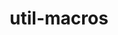 ---
title: "util-macros"
layout: cache
categories: [package, develop]
meta: {"compilers": ["none"], "num_specs": 167, "num_specs_by_stack": {"aws-pcluster-neoverse_v1": 17, "aws-pcluster-x86_64_v4": 3, "build_systems": 1, "data-vis-sdk": 16, "developer-tools-aarch64-linux-gnu": 15, "developer-tools-x86_64_v3-linux-gnu": 15, "e4s": 1, "e4s-neoverse-v2": 15, "e4s-oneapi": 21, "e4s-rocm-external": 15, "hep": 16, "ml-linux-aarch64-cpu": 16, "ml-linux-aarch64-cuda": 16, "ml-linux-x86_64-cpu": 16, "ml-linux-x86_64-cuda": 16, "ml-linux-x86_64-rocm": 1, "radiuss": 1, "radiuss-aws": 1, "radiuss-aws-aarch64": 1, "root": 167, "tools-sdk": 1, "tutorial": 30}, "oss": ["amzn2", "centos7", "rhel8", "ubuntu18.04", "ubuntu20.04", "ubuntu22.04", "ubuntu24.04"], "platforms": ["linux"], "stacks": ["aws-pcluster-neoverse_v1", "aws-pcluster-x86_64_v4", "build_systems", "data-vis-sdk", "developer-tools-aarch64-linux-gnu", "developer-tools-x86_64_v3-linux-gnu", "e4s", "e4s-neoverse-v2", "e4s-oneapi", "e4s-rocm-external", "hep", "ml-linux-aarch64-cpu", "ml-linux-aarch64-cuda", "ml-linux-x86_64-cpu", "ml-linux-x86_64-cuda", "ml-linux-x86_64-rocm", "radiuss", "radiuss-aws", "radiuss-aws-aarch64", "root", "tools-sdk", "tutorial"], "targets": ["aarch64", "neoverse_v1", "neoverse_v2", "x86_64_v3", "x86_64_v4"], "versions": ["1.20.1"]}
spec_details: [{"compiler": "none", "hash": "24sfnzy6ia5gx7ktvrrczor52eg2hcdn", "os": "centos7", "platform": "linux", "size": "-", "stacks": ["developer-tools-x86_64_v3-linux-gnu", "root"], "target": "x86_64_v3", "variants": ["build_system=autotools"], "versions": ["1.20.1"]}, {"compiler": "none", "hash": "24tuzvq6v6lg3vimz2jg6d5mptygxq7o", "os": "ubuntu24.04", "platform": "linux", "size": "-", "stacks": ["ml-linux-aarch64-cpu", "ml-linux-aarch64-cuda", "root"], "target": "aarch64", "variants": ["build_system=autotools"], "versions": ["1.20.1"]}, {"compiler": "none", "hash": "2fqrqgpffmnbj3nnhumqbqrcsqmuf5w4", "os": "ubuntu22.04", "platform": "linux", "size": "-", "stacks": ["e4s-oneapi", "root"], "target": "x86_64_v3", "variants": ["build_system=autotools"], "versions": ["1.20.1"]}, {"compiler": "none", "hash": "2guba3ewetl5262hxktvzrzmr3lsgp6e", "os": "amzn2", "platform": "linux", "size": "-", "stacks": ["aws-pcluster-neoverse_v1", "root"], "target": "neoverse_v1", "variants": ["build_system=autotools"], "versions": ["1.20.1"]}, {"compiler": "none", "hash": "2ioyumqwx6af4fvhgehsgi5vcxk3khwq", "os": "amzn2", "platform": "linux", "size": "-", "stacks": ["aws-pcluster-neoverse_v1", "root"], "target": "neoverse_v1", "variants": ["build_system=autotools"], "versions": ["1.20.1"]}, {"compiler": "none", "hash": "2lwmrfyb7a5k5z73namv4rgvpozzfpyp", "os": "ubuntu24.04", "platform": "linux", "size": "-", "stacks": ["ml-linux-x86_64-cpu", "ml-linux-x86_64-cuda", "root"], "target": "x86_64_v3", "variants": ["build_system=autotools"], "versions": ["1.20.1"]}, {"compiler": "none", "hash": "36d7t3ve4xzhcbpvfq7v3parm2u7nsmg", "os": "rhel8", "platform": "linux", "size": "-", "stacks": ["developer-tools-aarch64-linux-gnu", "root"], "target": "aarch64", "variants": ["build_system=autotools"], "versions": ["1.20.1"]}, {"compiler": "none", "hash": "3domgtql5bxc3dk3gpefrizgzlajtjbu", "os": "ubuntu24.04", "platform": "linux", "size": "-", "stacks": ["ml-linux-aarch64-cpu", "ml-linux-aarch64-cuda", "root"], "target": "aarch64", "variants": ["build_system=autotools"], "versions": ["1.20.1"]}, {"compiler": "none", "hash": "3gu2qem7hz4wfaex2rhguttbovpmawpm", "os": "ubuntu24.04", "platform": "linux", "size": "-", "stacks": ["ml-linux-x86_64-cpu", "ml-linux-x86_64-cuda", "root"], "target": "x86_64_v3", "variants": ["build_system=autotools"], "versions": ["1.20.1"]}, {"compiler": "none", "hash": "3pftyd3kbqbwukvfqozhz6kha566zq33", "os": "ubuntu22.04", "platform": "linux", "size": "-", "stacks": ["e4s-neoverse-v2", "root"], "target": "neoverse_v2", "variants": ["build_system=autotools"], "versions": ["1.20.1"]}, {"compiler": "none", "hash": "3wpn5c3vutwlayunzqtqvrohlimdp6wc", "os": "amzn2", "platform": "linux", "size": "-", "stacks": ["aws-pcluster-neoverse_v1", "root"], "target": "neoverse_v1", "variants": ["build_system=autotools"], "versions": ["1.20.1"]}, {"compiler": "none", "hash": "3xxgwd2dpza7vkh7cgnwa6uzmm6icrkb", "os": "rhel8", "platform": "linux", "size": "-", "stacks": ["developer-tools-aarch64-linux-gnu", "root"], "target": "aarch64", "variants": ["build_system=autotools"], "versions": ["1.20.1"]}, {"compiler": "none", "hash": "3yis5bquqcslrhsc4k5yhysnbck3vcry", "os": "centos7", "platform": "linux", "size": "-", "stacks": ["developer-tools-x86_64_v3-linux-gnu", "root"], "target": "x86_64_v3", "variants": ["build_system=autotools"], "versions": ["1.20.1"]}, {"compiler": "none", "hash": "45hghck24ibtngjk57nigirxphhobr3k", "os": "ubuntu24.04", "platform": "linux", "size": "-", "stacks": ["ml-linux-aarch64-cpu", "ml-linux-aarch64-cuda", "root"], "target": "aarch64", "variants": ["build_system=autotools"], "versions": ["1.20.1"]}, {"compiler": "none", "hash": "47teg7kzdcqr3x7u2wtf4lp427g3avkk", "os": "amzn2", "platform": "linux", "size": "-", "stacks": ["aws-pcluster-x86_64_v4", "root"], "target": "x86_64_v4", "variants": ["build_system=autotools"], "versions": ["1.20.1"]}, {"compiler": "none", "hash": "4hkk22gfexylb65oam4v5qv7s4cxbweo", "os": "ubuntu22.04", "platform": "linux", "size": "-", "stacks": ["e4s-neoverse-v2", "root"], "target": "neoverse_v2", "variants": ["build_system=autotools"], "versions": ["1.20.1"]}, {"compiler": "none", "hash": "4of2rir5bcobslsbtaaoyoxlq3rlfxnf", "os": "ubuntu24.04", "platform": "linux", "size": "-", "stacks": ["ml-linux-aarch64-cpu", "ml-linux-aarch64-cuda", "root"], "target": "aarch64", "variants": ["build_system=autotools"], "versions": ["1.20.1"]}, {"compiler": "none", "hash": "4slu6tianu2r43mwvjuud7x62jhlwe5j", "os": "amzn2", "platform": "linux", "size": "-", "stacks": ["aws-pcluster-neoverse_v1", "root"], "target": "neoverse_v1", "variants": ["build_system=autotools"], "versions": ["1.20.1"]}, {"compiler": "none", "hash": "4tf476jayauoahcr6gmbnrbncrp6xe3x", "os": "ubuntu22.04", "platform": "linux", "size": "-", "stacks": ["e4s-oneapi", "root"], "target": "x86_64_v3", "variants": ["build_system=autotools"], "versions": ["1.20.1"]}, {"compiler": "none", "hash": "5biwdbzzo4ts7qyyai3cq3xcpkbtf57p", "os": "ubuntu22.04", "platform": "linux", "size": "-", "stacks": ["root", "tutorial"], "target": "x86_64_v3", "variants": ["build_system=autotools"], "versions": ["1.20.1"]}, {"compiler": "none", "hash": "5cub7w7nzw7fjynbxjna2he6e4eacoms", "os": "ubuntu20.04", "platform": "linux", "size": "-", "stacks": ["data-vis-sdk", "root"], "target": "x86_64_v3", "variants": ["build_system=autotools"], "versions": ["1.20.1"]}, {"compiler": "none", "hash": "5gfbp6yab5ydgf64zdj4e4w47lh7kwy6", "os": "ubuntu22.04", "platform": "linux", "size": "-", "stacks": ["e4s-oneapi", "root"], "target": "x86_64_v3", "variants": ["build_system=autotools"], "versions": ["1.20.1"]}, {"compiler": "none", "hash": "5imregtihfgo6w4rpyxuxfdte72su65f", "os": "ubuntu20.04", "platform": "linux", "size": "-", "stacks": ["data-vis-sdk", "root"], "target": "x86_64_v3", "variants": ["build_system=autotools"], "versions": ["1.20.1"]}, {"compiler": "none", "hash": "5pp235brfl46hwhftq444b2vpavbslay", "os": "ubuntu24.04", "platform": "linux", "size": "-", "stacks": ["ml-linux-aarch64-cpu", "ml-linux-aarch64-cuda", "root"], "target": "aarch64", "variants": ["build_system=autotools"], "versions": ["1.20.1"]}, {"compiler": "none", "hash": "5vhlwag5osqtodovrqlwknrfth7u5xub", "os": "ubuntu22.04", "platform": "linux", "size": "-", "stacks": ["e4s-rocm-external", "hep", "root", "tutorial"], "target": "x86_64_v3", "variants": ["build_system=autotools"], "versions": ["1.20.1"]}, {"compiler": "none", "hash": "65bzsiak2pq63ijgcdpjwk373xz7eann", "os": "ubuntu20.04", "platform": "linux", "size": "-", "stacks": ["data-vis-sdk", "root"], "target": "x86_64_v3", "variants": ["build_system=autotools"], "versions": ["1.20.1"]}, {"compiler": "none", "hash": "66yteywpbggfwxitiaxnjmfistjsbkvw", "os": "ubuntu24.04", "platform": "linux", "size": "-", "stacks": ["ml-linux-x86_64-cpu", "ml-linux-x86_64-cuda", "root"], "target": "x86_64_v3", "variants": ["build_system=autotools"], "versions": ["1.20.1"]}, {"compiler": "none", "hash": "6cr7lwxvjizttzusspm6bcanzbx3zlef", "os": "ubuntu22.04", "platform": "linux", "size": "-", "stacks": ["e4s-neoverse-v2", "root"], "target": "neoverse_v2", "variants": ["build_system=autotools"], "versions": ["1.20.1"]}, {"compiler": "none", "hash": "6eglec3ayi726ndpfexpapn7iw3lddu6", "os": "rhel8", "platform": "linux", "size": "-", "stacks": ["developer-tools-aarch64-linux-gnu", "root"], "target": "aarch64", "variants": ["build_system=autotools"], "versions": ["1.20.1"]}, {"compiler": "none", "hash": "6fg4kqo4xoepg7fzvlitpma5pcxv2zqb", "os": "ubuntu22.04", "platform": "linux", "size": "-", "stacks": ["e4s-oneapi", "root"], "target": "x86_64_v3", "variants": ["build_system=autotools"], "versions": ["1.20.1"]}, {"compiler": "none", "hash": "6gklhtimba6dc6eygga7hnabmjijrgej", "os": "ubuntu22.04", "platform": "linux", "size": "-", "stacks": ["e4s-neoverse-v2", "root"], "target": "neoverse_v2", "variants": ["build_system=autotools"], "versions": ["1.20.1"]}, {"compiler": "none", "hash": "6xv2fkwpu5t3xkaeuqlreikbg6kjhqrm", "os": "ubuntu22.04", "platform": "linux", "size": "-", "stacks": ["root", "tutorial"], "target": "x86_64_v3", "variants": ["build_system=autotools"], "versions": ["1.20.1"]}, {"compiler": "none", "hash": "735gzjig6zw6dnsskfimlh5tqul2sept", "os": "amzn2", "platform": "linux", "size": "-", "stacks": ["aws-pcluster-neoverse_v1", "root"], "target": "neoverse_v1", "variants": ["build_system=autotools"], "versions": ["1.20.1"]}, {"compiler": "none", "hash": "765ofqfmhywadqbvcj54qmunceofxo53", "os": "ubuntu24.04", "platform": "linux", "size": "-", "stacks": ["ml-linux-aarch64-cpu", "ml-linux-aarch64-cuda", "root"], "target": "aarch64", "variants": ["build_system=autotools"], "versions": ["1.20.1"]}, {"compiler": "none", "hash": "7g3ujewh3cvtvn6lfc5v7fuhe2djtmg6", "os": "ubuntu22.04", "platform": "linux", "size": "-", "stacks": ["e4s-rocm-external", "hep", "root", "tutorial"], "target": "x86_64_v3", "variants": ["build_system=autotools"], "versions": ["1.20.1"]}, {"compiler": "none", "hash": "7hwpxv5iaxyxze2qy5d5zodulq6alcci", "os": "rhel8", "platform": "linux", "size": "-", "stacks": ["developer-tools-aarch64-linux-gnu", "root"], "target": "aarch64", "variants": ["build_system=autotools"], "versions": ["1.20.1"]}, {"compiler": "none", "hash": "7y7ggy6bue3x52jbbwdlw2kmlpjo2mb4", "os": "ubuntu24.04", "platform": "linux", "size": "-", "stacks": ["ml-linux-aarch64-cpu", "ml-linux-aarch64-cuda", "root"], "target": "aarch64", "variants": ["build_system=autotools"], "versions": ["1.20.1"]}, {"compiler": "none", "hash": "a5zpl5y22acl34cldgbvd7o7rwbirdi2", "os": "ubuntu22.04", "platform": "linux", "size": "-", "stacks": ["e4s-neoverse-v2", "root"], "target": "neoverse_v2", "variants": ["build_system=autotools"], "versions": ["1.20.1"]}, {"compiler": "none", "hash": "aawc4ljaflndradamzyqarjhhxuttwdt", "os": "amzn2", "platform": "linux", "size": "-", "stacks": ["aws-pcluster-neoverse_v1", "root"], "target": "neoverse_v1", "variants": ["build_system=autotools"], "versions": ["1.20.1"]}, {"compiler": "none", "hash": "adgwewqtoqmt64mblwnileg2yaguankd", "os": "ubuntu22.04", "platform": "linux", "size": "-", "stacks": ["root", "tutorial"], "target": "x86_64_v3", "variants": ["build_system=autotools"], "versions": ["1.20.1"]}, {"compiler": "none", "hash": "amxzoiocwvxkazovk3jdjnzcmak3gxev", "os": "ubuntu22.04", "platform": "linux", "size": "-", "stacks": ["e4s-rocm-external", "hep", "root", "tutorial"], "target": "x86_64_v3", "variants": ["build_system=autotools"], "versions": ["1.20.1"]}, {"compiler": "none", "hash": "axtwvxxobmn7vbykgttvydrz4odfsrfr", "os": "ubuntu24.04", "platform": "linux", "size": "-", "stacks": ["ml-linux-x86_64-cpu", "ml-linux-x86_64-cuda", "root"], "target": "x86_64_v3", "variants": ["build_system=autotools"], "versions": ["1.20.1"]}, {"compiler": "none", "hash": "bemz7yfkhhik4wzmibnzpadhpz44woj4", "os": "ubuntu22.04", "platform": "linux", "size": "-", "stacks": ["e4s-oneapi", "root"], "target": "x86_64_v3", "variants": ["build_system=autotools"], "versions": ["1.20.1"]}, {"compiler": "none", "hash": "bsxrws4j45nmrrp4woegcgq7v6h3hli4", "os": "ubuntu24.04", "platform": "linux", "size": "-", "stacks": ["ml-linux-x86_64-cpu", "ml-linux-x86_64-cuda", "root"], "target": "x86_64_v3", "variants": ["build_system=autotools"], "versions": ["1.20.1"]}, {"compiler": "none", "hash": "buyuo5am2uh6y2smu5wqtwlynwxkzbfy", "os": "ubuntu22.04", "platform": "linux", "size": "-", "stacks": ["e4s-rocm-external", "hep", "root", "tutorial"], "target": "x86_64_v3", "variants": ["build_system=autotools"], "versions": ["1.20.1"]}, {"compiler": "none", "hash": "chjfxul4qaljkh3ozia6ksadfvp4pbzk", "os": "ubuntu22.04", "platform": "linux", "size": "-", "stacks": ["e4s-oneapi", "root"], "target": "x86_64_v3", "variants": ["build_system=autotools"], "versions": ["1.20.1"]}, {"compiler": "none", "hash": "culy75mc4ewi6uouve36wz676topwuqn", "os": "ubuntu22.04", "platform": "linux", "size": "-", "stacks": ["root", "tutorial"], "target": "x86_64_v3", "variants": ["build_system=autotools"], "versions": ["1.20.1"]}, {"compiler": "none", "hash": "d2b35omw26hgton3nm3cfrnsaasmga2e", "os": "ubuntu24.04", "platform": "linux", "size": "-", "stacks": ["ml-linux-aarch64-cpu", "ml-linux-aarch64-cuda", "root"], "target": "aarch64", "variants": ["build_system=autotools"], "versions": ["1.20.1"]}, {"compiler": "none", "hash": "d4v6cd4hgnww2n6j7donlfyjbspsqw52", "os": "ubuntu24.04", "platform": "linux", "size": "-", "stacks": ["ml-linux-x86_64-cpu", "ml-linux-x86_64-cuda", "root"], "target": "x86_64_v3", "variants": ["build_system=autotools"], "versions": ["1.20.1"]}, {"compiler": "none", "hash": "dchgkmbo2bcrbz3e7qgptlsepoqvxmou", "os": "ubuntu22.04", "platform": "linux", "size": "-", "stacks": ["e4s-rocm-external", "hep", "root", "tutorial"], "target": "x86_64_v3", "variants": ["build_system=autotools"], "versions": ["1.20.1"]}, {"compiler": "none", "hash": "dq46jtqfowuwpltikv5uxgoqoryslefv", "os": "amzn2", "platform": "linux", "size": "-", "stacks": ["aws-pcluster-neoverse_v1", "root"], "target": "neoverse_v1", "variants": ["build_system=autotools"], "versions": ["1.20.1"]}, {"compiler": "none", "hash": "e3jhjwycdvwuwco2yf7gkdxvybpzevsi", "os": "ubuntu22.04", "platform": "linux", "size": "-", "stacks": ["root", "tutorial"], "target": "x86_64_v3", "variants": ["build_system=autotools"], "versions": ["1.20.1"]}, {"compiler": "none", "hash": "e4eg6d4rjnp25bluwcl4tkvpvile7ru6", "os": "ubuntu24.04", "platform": "linux", "size": "-", "stacks": ["ml-linux-x86_64-cpu", "ml-linux-x86_64-cuda", "root"], "target": "x86_64_v3", "variants": ["build_system=autotools"], "versions": ["1.20.1"]}, {"compiler": "none", "hash": "erbyppd623ngxzn2t53ewdf6apcrmcqx", "os": "ubuntu22.04", "platform": "linux", "size": "-", "stacks": ["e4s-oneapi", "root"], "target": "x86_64_v3", "variants": ["build_system=autotools"], "versions": ["1.20.1"]}, {"compiler": "none", "hash": "evmcif5bbcgfuw32a3ebfdrtsbcp2jmt", "os": "amzn2", "platform": "linux", "size": "-", "stacks": ["aws-pcluster-neoverse_v1", "root"], "target": "neoverse_v1", "variants": ["build_system=autotools"], "versions": ["1.20.1"]}, {"compiler": "none", "hash": "ezz6fy4rfm7i4qbe2z3phi327d5d55hx", "os": "rhel8", "platform": "linux", "size": "-", "stacks": ["developer-tools-aarch64-linux-gnu", "root"], "target": "aarch64", "variants": ["build_system=autotools"], "versions": ["1.20.1"]}, {"compiler": "none", "hash": "fgx4rjpw5ojafrek4na6nydxsjjvftkc", "os": "rhel8", "platform": "linux", "size": "-", "stacks": ["developer-tools-aarch64-linux-gnu", "root"], "target": "aarch64", "variants": ["build_system=autotools"], "versions": ["1.20.1"]}, {"compiler": "none", "hash": "fm2vngxpydijrvod5irpaewymp57o2uj", "os": "ubuntu22.04", "platform": "linux", "size": "-", "stacks": ["root", "tutorial"], "target": "x86_64_v3", "variants": ["build_system=autotools"], "versions": ["1.20.1"]}, {"compiler": "none", "hash": "g2wdbnbegk65zfwhqtp2ac7xhpjfn4nm", "os": "rhel8", "platform": "linux", "size": "-", "stacks": ["developer-tools-aarch64-linux-gnu", "root"], "target": "aarch64", "variants": ["build_system=autotools"], "versions": ["1.20.1"]}, {"compiler": "none", "hash": "giqqx5ewjf4wnn5h6x6iqelcifkxqlcv", "os": "ubuntu24.04", "platform": "linux", "size": "-", "stacks": ["ml-linux-aarch64-cpu", "ml-linux-aarch64-cuda", "root"], "target": "aarch64", "variants": ["build_system=autotools"], "versions": ["1.20.1"]}, {"compiler": "none", "hash": "gtzxpx3jjcbr5htt5ydmbvprvq6ki2x5", "os": "ubuntu22.04", "platform": "linux", "size": "-", "stacks": ["e4s-rocm-external", "hep", "root", "tutorial"], "target": "x86_64_v3", "variants": ["build_system=autotools"], "versions": ["1.20.1"]}, {"compiler": "none", "hash": "gzduj5nwuznoy7uz4zbw2pulayn2vjgr", "os": "amzn2", "platform": "linux", "size": "-", "stacks": ["aws-pcluster-neoverse_v1", "root"], "target": "neoverse_v1", "variants": ["build_system=autotools"], "versions": ["1.20.1"]}, {"compiler": "none", "hash": "h4ncnt5jidwuiqyzibx7xtrpbuan3lsu", "os": "ubuntu24.04", "platform": "linux", "size": "-", "stacks": ["ml-linux-x86_64-cpu", "ml-linux-x86_64-cuda", "root"], "target": "x86_64_v3", "variants": ["build_system=autotools"], "versions": ["1.20.1"]}, {"compiler": "none", "hash": "hajrbvcsffilqubtv23oiv5r4vjyws6y", "os": "ubuntu24.04", "platform": "linux", "size": "-", "stacks": ["ml-linux-x86_64-cpu", "ml-linux-x86_64-cuda", "root"], "target": "x86_64_v3", "variants": ["build_system=autotools"], "versions": ["1.20.1"]}, {"compiler": "none", "hash": "ht5xmysyzvfsgcjagzrqh4bmzkvv4f7i", "os": "amzn2", "platform": "linux", "size": "-", "stacks": ["aws-pcluster-neoverse_v1", "root"], "target": "neoverse_v1", "variants": ["build_system=autotools"], "versions": ["1.20.1"]}, {"compiler": "none", "hash": "hz6tbsblrqgmbhw54e7gbxfdvadi4pn4", "os": "centos7", "platform": "linux", "size": "-", "stacks": ["developer-tools-x86_64_v3-linux-gnu", "root"], "target": "x86_64_v3", "variants": ["build_system=autotools"], "versions": ["1.20.1"]}, {"compiler": "none", "hash": "i55ekggbyagh5ukmp2swjhfylfbsnciq", "os": "amzn2", "platform": "linux", "size": "-", "stacks": ["aws-pcluster-x86_64_v4", "root"], "target": "x86_64_v4", "variants": ["build_system=autotools"], "versions": ["1.20.1"]}, {"compiler": "none", "hash": "i7puctuuvq235a2shyq7yrl3ih52gl23", "os": "ubuntu20.04", "platform": "linux", "size": "-", "stacks": ["data-vis-sdk", "root"], "target": "x86_64_v3", "variants": ["build_system=autotools"], "versions": ["1.20.1"]}, {"compiler": "none", "hash": "ieoa3obudj7alcncve5gnfe2vnzbjiho", "os": "amzn2", "platform": "linux", "size": "-", "stacks": ["radiuss-aws-aarch64", "root"], "target": "aarch64", "variants": ["build_system=autotools"], "versions": ["1.20.1"]}, {"compiler": "none", "hash": "iqdaj3aac4liftxssn4ogktj3cdkodf2", "os": "ubuntu22.04", "platform": "linux", "size": "-", "stacks": ["e4s-rocm-external", "hep", "root", "tutorial"], "target": "x86_64_v3", "variants": ["build_system=autotools"], "versions": ["1.20.1"]}, {"compiler": "none", "hash": "itmqxdmqzxtr5h4ay5ptrfnrrcwd2xgt", "os": "ubuntu22.04", "platform": "linux", "size": "-", "stacks": ["e4s-rocm-external", "hep", "root", "tutorial"], "target": "x86_64_v3", "variants": ["build_system=autotools"], "versions": ["1.20.1"]}, {"compiler": "none", "hash": "iyh5ious5hogsowaaaenzeaipccxiktc", "os": "ubuntu22.04", "platform": "linux", "size": "-", "stacks": ["root", "tutorial"], "target": "x86_64_v3", "variants": ["build_system=autotools"], "versions": ["1.20.1"]}, {"compiler": "none", "hash": "j7ssgw4tmjjd2bi7rq3hmrfinhwlbkty", "os": "ubuntu24.04", "platform": "linux", "size": "-", "stacks": ["ml-linux-aarch64-cpu", "ml-linux-aarch64-cuda", "root"], "target": "aarch64", "variants": ["build_system=autotools"], "versions": ["1.20.1"]}, {"compiler": "none", "hash": "jdw5qgmuqizamfk3ml46rxokqlknh3dm", "os": "ubuntu22.04", "platform": "linux", "size": "-", "stacks": ["e4s-neoverse-v2", "root"], "target": "neoverse_v2", "variants": ["build_system=autotools"], "versions": ["1.20.1"]}, {"compiler": "none", "hash": "jkosotpgrtwep5tbsmlcuxnd2ygqwljm", "os": "ubuntu24.04", "platform": "linux", "size": "-", "stacks": ["e4s-oneapi", "root"], "target": "x86_64_v3", "variants": ["build_system=autotools"], "versions": ["1.20.1"]}, {"compiler": "none", "hash": "kc26wgcrojwlsqqoagkp72wqya6oke6h", "os": "ubuntu22.04", "platform": "linux", "size": "-", "stacks": ["e4s-neoverse-v2", "root"], "target": "neoverse_v2", "variants": ["build_system=autotools"], "versions": ["1.20.1"]}, {"compiler": "none", "hash": "kel6aryw4t5vvuio5gd34l3gejeeawbf", "os": "centos7", "platform": "linux", "size": "-", "stacks": ["developer-tools-x86_64_v3-linux-gnu", "root"], "target": "x86_64_v3", "variants": ["build_system=autotools"], "versions": ["1.20.1"]}, {"compiler": "none", "hash": "khy36zutoryycmlffhdbwv2lohaznleq", "os": "ubuntu24.04", "platform": "linux", "size": "-", "stacks": ["ml-linux-aarch64-cpu", "ml-linux-aarch64-cuda", "root"], "target": "aarch64", "variants": ["build_system=autotools"], "versions": ["1.20.1"]}, {"compiler": "none", "hash": "koye2ox5gzqi7s3izff5npki2twfhal4", "os": "centos7", "platform": "linux", "size": "-", "stacks": ["developer-tools-x86_64_v3-linux-gnu", "root"], "target": "x86_64_v3", "variants": ["build_system=autotools"], "versions": ["1.20.1"]}, {"compiler": "none", "hash": "kp5zqeewuckznuiuvs52uepybrgf4q5w", "os": "ubuntu20.04", "platform": "linux", "size": "-", "stacks": ["data-vis-sdk", "root"], "target": "x86_64_v3", "variants": ["build_system=autotools"], "versions": ["1.20.1"]}, {"compiler": "none", "hash": "kqwddwjb6nuqfb3hzo222uqxddznc36w", "os": "rhel8", "platform": "linux", "size": "-", "stacks": ["developer-tools-aarch64-linux-gnu", "root"], "target": "aarch64", "variants": ["build_system=autotools"], "versions": ["1.20.1"]}, {"compiler": "none", "hash": "kurnpqktomrsftfcwj47pdgaa4od2n4u", "os": "ubuntu22.04", "platform": "linux", "size": "-", "stacks": ["e4s-rocm-external", "hep", "root", "tutorial"], "target": "x86_64_v3", "variants": ["build_system=autotools"], "versions": ["1.20.1"]}, {"compiler": "none", "hash": "kwfywrfa4li7mhbkcx6vrkc4pybejekd", "os": "amzn2", "platform": "linux", "size": "-", "stacks": ["aws-pcluster-neoverse_v1", "root"], "target": "neoverse_v1", "variants": ["build_system=autotools"], "versions": ["1.20.1"]}, {"compiler": "none", "hash": "lhj673x2vshkluszl5ity2xwpacoa2c3", "os": "ubuntu24.04", "platform": "linux", "size": "-", "stacks": ["hep", "ml-linux-x86_64-cpu", "ml-linux-x86_64-cuda", "root"], "target": "x86_64_v3", "variants": ["build_system=autotools"], "versions": ["1.20.1"]}, {"compiler": "none", "hash": "lhlrw7gmntnr7md7cmki7bcepbf7deuh", "os": "ubuntu22.04", "platform": "linux", "size": "-", "stacks": ["e4s-oneapi", "root"], "target": "x86_64_v3", "variants": ["build_system=autotools"], "versions": ["1.20.1"]}, {"compiler": "none", "hash": "locydaug5tudaojvq2yhxxdkgio7oolf", "os": "ubuntu22.04", "platform": "linux", "size": "-", "stacks": ["e4s", "e4s-rocm-external", "root", "tutorial"], "target": "x86_64_v3", "variants": ["build_system=autotools"], "versions": ["1.20.1"]}, {"compiler": "none", "hash": "lugqyditjagpodwfpeyj2mnidy6kxcam", "os": "ubuntu22.04", "platform": "linux", "size": "-", "stacks": ["e4s-neoverse-v2", "root"], "target": "neoverse_v2", "variants": ["build_system=autotools"], "versions": ["1.20.1"]}, {"compiler": "none", "hash": "mc4oplgkbfk7mwpubgkes6cpcz6tdumt", "os": "ubuntu22.04", "platform": "linux", "size": "-", "stacks": ["e4s-oneapi", "root"], "target": "x86_64_v3", "variants": ["build_system=autotools"], "versions": ["1.20.1"]}, {"compiler": "none", "hash": "mclcyoeofl6oyzl42kstn74tr6qf7uqg", "os": "ubuntu22.04", "platform": "linux", "size": "-", "stacks": ["e4s-rocm-external", "hep", "root", "tutorial"], "target": "x86_64_v3", "variants": ["build_system=autotools"], "versions": ["1.20.1"]}, {"compiler": "none", "hash": "mcmwfkzg2uoubeg2qhkwipxoyylmqgr6", "os": "amzn2", "platform": "linux", "size": "-", "stacks": ["aws-pcluster-neoverse_v1", "root"], "target": "neoverse_v1", "variants": ["build_system=autotools"], "versions": ["1.20.1"]}, {"compiler": "none", "hash": "mewr76l5bujq6l2k5fgbtefm2gtcr6cp", "os": "ubuntu22.04", "platform": "linux", "size": "-", "stacks": ["e4s-oneapi", "root"], "target": "x86_64_v3", "variants": ["build_system=autotools"], "versions": ["1.20.1"]}, {"compiler": "none", "hash": "mhev7o55ilcn6pr5grx4hvmrswrgxutr", "os": "amzn2", "platform": "linux", "size": "-", "stacks": ["aws-pcluster-neoverse_v1", "root"], "target": "neoverse_v1", "variants": ["build_system=autotools"], "versions": ["1.20.1"]}, {"compiler": "none", "hash": "mkftvj56tiscdgvu2ktvjwklym4mdw6r", "os": "ubuntu24.04", "platform": "linux", "size": "-", "stacks": ["ml-linux-x86_64-cpu", "ml-linux-x86_64-cuda", "root"], "target": "x86_64_v3", "variants": ["build_system=autotools"], "versions": ["1.20.1"]}, {"compiler": "none", "hash": "mmt5ds6p5xtuydf4qnjavqkxxjqfpe55", "os": "amzn2", "platform": "linux", "size": "-", "stacks": ["aws-pcluster-x86_64_v4", "root"], "target": "x86_64_v4", "variants": ["build_system=autotools"], "versions": ["1.20.1"]}, {"compiler": "none", "hash": "mrr3kbqh7bof5e6sgswpi2m3ss2bqu7z", "os": "centos7", "platform": "linux", "size": "-", "stacks": ["developer-tools-x86_64_v3-linux-gnu", "root"], "target": "x86_64_v3", "variants": ["build_system=autotools"], "versions": ["1.20.1"]}, {"compiler": "none", "hash": "mx6srwpqmhg2tkhs5emvuv3jj2jsiou2", "os": "ubuntu24.04", "platform": "linux", "size": "-", "stacks": ["ml-linux-x86_64-cpu", "ml-linux-x86_64-cuda", "root"], "target": "x86_64_v3", "variants": ["build_system=autotools"], "versions": ["1.20.1"]}, {"compiler": "none", "hash": "mzrpais3wuitee3pbsl2toukfsg33xas", "os": "centos7", "platform": "linux", "size": "-", "stacks": ["developer-tools-x86_64_v3-linux-gnu", "root"], "target": "x86_64_v3", "variants": ["build_system=autotools"], "versions": ["1.20.1"]}, {"compiler": "none", "hash": "neq7px4g7hvhft34gopjyv2t53zff243", "os": "ubuntu24.04", "platform": "linux", "size": "-", "stacks": ["hep", "ml-linux-x86_64-cpu", "ml-linux-x86_64-cuda", "ml-linux-x86_64-rocm", "radiuss", "root"], "target": "x86_64_v3", "variants": ["build_system=autotools"], "versions": ["1.20.1"]}, {"compiler": "none", "hash": "ntglkrn3gqw3g5lwqvhsdsl63wsh7cqh", "os": "centos7", "platform": "linux", "size": "-", "stacks": ["developer-tools-x86_64_v3-linux-gnu", "root"], "target": "x86_64_v3", "variants": ["build_system=autotools"], "versions": ["1.20.1"]}, {"compiler": "none", "hash": "nu33uh7qxmdsfx57xlx4ysjhtffyafpq", "os": "ubuntu22.04", "platform": "linux", "size": "-", "stacks": ["e4s-oneapi", "root"], "target": "x86_64_v3", "variants": ["build_system=autotools"], "versions": ["1.20.1"]}, {"compiler": "none", "hash": "nx2gw3vnm5mlsolxskpuls533p2ba6js", "os": "centos7", "platform": "linux", "size": "-", "stacks": ["developer-tools-x86_64_v3-linux-gnu", "root"], "target": "x86_64_v3", "variants": ["build_system=autotools"], "versions": ["1.20.1"]}, {"compiler": "none", "hash": "nzj6tzhfocb676tsgdbb3fcoqb5mg6di", "os": "ubuntu22.04", "platform": "linux", "size": "-", "stacks": ["root", "tutorial"], "target": "x86_64_v3", "variants": ["build_system=autotools"], "versions": ["1.20.1"]}, {"compiler": "none", "hash": "o363n2r5mm5s22egmil7xxptkn7srbqd", "os": "ubuntu22.04", "platform": "linux", "size": "-", "stacks": ["e4s-neoverse-v2", "root"], "target": "neoverse_v2", "variants": ["build_system=autotools"], "versions": ["1.20.1"]}, {"compiler": "none", "hash": "ogmykitsmzvjnf2wc6ngjoa4rc5yf723", "os": "ubuntu22.04", "platform": "linux", "size": "-", "stacks": ["e4s-oneapi", "root"], "target": "x86_64_v3", "variants": ["build_system=autotools"], "versions": ["1.20.1"]}, {"compiler": "none", "hash": "ohbaeceetvn4ao42sewes3c6s62btl64", "os": "ubuntu24.04", "platform": "linux", "size": "-", "stacks": ["ml-linux-aarch64-cpu", "ml-linux-aarch64-cuda", "root"], "target": "aarch64", "variants": ["build_system=autotools"], "versions": ["1.20.1"]}, {"compiler": "none", "hash": "oipfjfay7wnirjar7ma2jcoyayp2bdkh", "os": "centos7", "platform": "linux", "size": "-", "stacks": ["developer-tools-x86_64_v3-linux-gnu", "root"], "target": "x86_64_v3", "variants": ["build_system=autotools"], "versions": ["1.20.1"]}, {"compiler": "none", "hash": "olob7kfyp2azum3bhcyqhgvpicn2oxgb", "os": "ubuntu22.04", "platform": "linux", "size": "-", "stacks": ["e4s-oneapi", "root"], "target": "x86_64_v3", "variants": ["build_system=autotools"], "versions": ["1.20.1"]}, {"compiler": "none", "hash": "ongq2fknsp4tibe3jufxwkvkedp7f6oj", "os": "ubuntu22.04", "platform": "linux", "size": "-", "stacks": ["e4s-oneapi", "root"], "target": "x86_64_v3", "variants": ["build_system=autotools"], "versions": ["1.20.1"]}, {"compiler": "none", "hash": "onualnip26cz6fo6rxqt5l2ilotatky2", "os": "ubuntu20.04", "platform": "linux", "size": "-", "stacks": ["data-vis-sdk", "root"], "target": "x86_64_v3", "variants": ["build_system=autotools"], "versions": ["1.20.1"]}, {"compiler": "none", "hash": "ow5zw7f4vtl4p4xhwdfzpi7tolbidnez", "os": "ubuntu20.04", "platform": "linux", "size": "-", "stacks": ["data-vis-sdk", "root"], "target": "x86_64_v3", "variants": ["build_system=autotools"], "versions": ["1.20.1"]}, {"compiler": "none", "hash": "ppokdjk7cbhfyj3hqfugumutbzjs3tgj", "os": "ubuntu24.04", "platform": "linux", "size": "-", "stacks": ["ml-linux-x86_64-cpu", "ml-linux-x86_64-cuda", "root"], "target": "x86_64_v3", "variants": ["build_system=autotools"], "versions": ["1.20.1"]}, {"compiler": "none", "hash": "pq3p4s5m5ncwauvujjg5sbkqozhxjig2", "os": "ubuntu20.04", "platform": "linux", "size": "-", "stacks": ["data-vis-sdk", "root"], "target": "x86_64_v3", "variants": ["build_system=autotools"], "versions": ["1.20.1"]}, {"compiler": "none", "hash": "qbvoz2gask25jxif2dxiu27jmnkw7cme", "os": "rhel8", "platform": "linux", "size": "-", "stacks": ["developer-tools-aarch64-linux-gnu", "root"], "target": "aarch64", "variants": ["build_system=autotools"], "versions": ["1.20.1"]}, {"compiler": "none", "hash": "qirzp6b2ks2ftnqtmt7cztg2k2dmb2zh", "os": "centos7", "platform": "linux", "size": "-", "stacks": ["developer-tools-x86_64_v3-linux-gnu", "root"], "target": "x86_64_v3", "variants": ["build_system=autotools"], "versions": ["1.20.1"]}, {"compiler": "none", "hash": "qtccu5eirgud4anjx42n65yr7kj5ciua", "os": "rhel8", "platform": "linux", "size": "-", "stacks": ["developer-tools-aarch64-linux-gnu", "root"], "target": "aarch64", "variants": ["build_system=autotools"], "versions": ["1.20.1"]}, {"compiler": "none", "hash": "qyrxxbiq6osdwhrxm4m2edwce7b2773r", "os": "ubuntu24.04", "platform": "linux", "size": "-", "stacks": ["ml-linux-x86_64-cpu", "ml-linux-x86_64-cuda", "root"], "target": "x86_64_v3", "variants": ["build_system=autotools"], "versions": ["1.20.1"]}, {"compiler": "none", "hash": "qz7zjdqwb3x7uj3ow7rdjoxmjm4uyobv", "os": "ubuntu22.04", "platform": "linux", "size": "-", "stacks": ["e4s-neoverse-v2", "root"], "target": "neoverse_v2", "variants": ["build_system=autotools"], "versions": ["1.20.1"]}, {"compiler": "none", "hash": "r7ksc6suninj5rd4uyenmnqs64cus4fg", "os": "ubuntu22.04", "platform": "linux", "size": "-", "stacks": ["e4s-oneapi", "root"], "target": "x86_64_v3", "variants": ["build_system=autotools"], "versions": ["1.20.1"]}, {"compiler": "none", "hash": "rnddh5o53vy4pb7wicqzaesmm736dzmg", "os": "ubuntu22.04", "platform": "linux", "size": "-", "stacks": ["root", "tutorial"], "target": "x86_64_v3", "variants": ["build_system=autotools"], "versions": ["1.20.1"]}, {"compiler": "none", "hash": "rqo5w4yh7cu7vbpmb734a52i5tpk7vom", "os": "ubuntu22.04", "platform": "linux", "size": "-", "stacks": ["root", "tutorial"], "target": "x86_64_v3", "variants": ["build_system=autotools"], "versions": ["1.20.1"]}, {"compiler": "none", "hash": "rwd56osclapwlujiu2zfm3uneyntbyxj", "os": "ubuntu20.04", "platform": "linux", "size": "-", "stacks": ["data-vis-sdk", "root"], "target": "x86_64_v3", "variants": ["build_system=autotools"], "versions": ["1.20.1"]}, {"compiler": "none", "hash": "sllees73u747ptuy4k3xykfrm2y4j2or", "os": "ubuntu24.04", "platform": "linux", "size": "-", "stacks": ["ml-linux-x86_64-cpu", "ml-linux-x86_64-cuda", "root"], "target": "x86_64_v3", "variants": ["build_system=autotools"], "versions": ["1.20.1"]}, {"compiler": "none", "hash": "suoztttbmvcg6vqri3xkdjmimc7ubxex", "os": "ubuntu24.04", "platform": "linux", "size": "-", "stacks": ["ml-linux-aarch64-cpu", "ml-linux-aarch64-cuda", "root"], "target": "aarch64", "variants": ["build_system=autotools"], "versions": ["1.20.1"]}, {"compiler": "none", "hash": "syo2kkv6ui4gvyh4fgydyimx7ot34xvu", "os": "ubuntu24.04", "platform": "linux", "size": "-", "stacks": ["ml-linux-aarch64-cpu", "ml-linux-aarch64-cuda", "root"], "target": "aarch64", "variants": ["build_system=autotools"], "versions": ["1.20.1"]}, {"compiler": "none", "hash": "t4a6ybwwx77i2cl4lho5hf7pr5zjbha5", "os": "ubuntu22.04", "platform": "linux", "size": "-", "stacks": ["root", "tutorial"], "target": "x86_64_v3", "variants": ["build_system=autotools"], "versions": ["1.20.1"]}, {"compiler": "none", "hash": "tc55ehskuaekfaqyf3f4aiq7fai6dkfm", "os": "ubuntu22.04", "platform": "linux", "size": "-", "stacks": ["e4s-oneapi", "root"], "target": "x86_64_v3", "variants": ["build_system=autotools"], "versions": ["1.20.1"]}, {"compiler": "none", "hash": "tp4os5q2sr4b6dxl6dp6cm7tthybu4ld", "os": "centos7", "platform": "linux", "size": "-", "stacks": ["developer-tools-x86_64_v3-linux-gnu", "root"], "target": "x86_64_v3", "variants": ["build_system=autotools"], "versions": ["1.20.1"]}, {"compiler": "none", "hash": "tuftuiyrmqz4nrsp45u5utx4oq6jvv7q", "os": "ubuntu22.04", "platform": "linux", "size": "-", "stacks": ["root", "tutorial"], "target": "x86_64_v3", "variants": ["build_system=autotools"], "versions": ["1.20.1"]}, {"compiler": "none", "hash": "u32uyzgdomseifbzpkojowyx3eyzrlft", "os": "rhel8", "platform": "linux", "size": "-", "stacks": ["developer-tools-aarch64-linux-gnu", "root"], "target": "aarch64", "variants": ["build_system=autotools"], "versions": ["1.20.1"]}, {"compiler": "none", "hash": "utfihm5lfil32ohrgzrmnalprelglhlj", "os": "centos7", "platform": "linux", "size": "-", "stacks": ["developer-tools-x86_64_v3-linux-gnu", "root"], "target": "x86_64_v3", "variants": ["build_system=autotools"], "versions": ["1.20.1"]}, {"compiler": "none", "hash": "uyzegbrxrbaaqgcgsinton6yp26rrctb", "os": "amzn2", "platform": "linux", "size": "-", "stacks": ["aws-pcluster-neoverse_v1", "root"], "target": "neoverse_v1", "variants": ["build_system=autotools"], "versions": ["1.20.1"]}, {"compiler": "none", "hash": "v22einqosywknqfwizdcuqbizlpqqq5e", "os": "rhel8", "platform": "linux", "size": "-", "stacks": ["developer-tools-aarch64-linux-gnu", "root"], "target": "aarch64", "variants": ["build_system=autotools"], "versions": ["1.20.1"]}, {"compiler": "none", "hash": "v3lkb44yhbzux52eixfhe6jsjcrh6hxj", "os": "ubuntu22.04", "platform": "linux", "size": "-", "stacks": ["root", "tutorial"], "target": "x86_64_v3", "variants": ["build_system=autotools"], "versions": ["1.20.1"]}, {"compiler": "none", "hash": "vagnenoxb6pikk3qbkqf26zk5eyt72yg", "os": "centos7", "platform": "linux", "size": "-", "stacks": ["developer-tools-x86_64_v3-linux-gnu", "root"], "target": "x86_64_v3", "variants": ["build_system=autotools"], "versions": ["1.20.1"]}, {"compiler": "none", "hash": "vayewlk7x3aq6cj6pq7p757rnt7fubbt", "os": "rhel8", "platform": "linux", "size": "-", "stacks": ["developer-tools-aarch64-linux-gnu", "root"], "target": "aarch64", "variants": ["build_system=autotools"], "versions": ["1.20.1"]}, {"compiler": "none", "hash": "vfrnrskcu3o6g2hzttjpmd7y52hvmad3", "os": "ubuntu22.04", "platform": "linux", "size": "-", "stacks": ["e4s-neoverse-v2", "root"], "target": "neoverse_v2", "variants": ["build_system=autotools"], "versions": ["1.20.1"]}, {"compiler": "none", "hash": "vgtlkwe5m5zuosl344l2nmvfv6ys7zgx", "os": "ubuntu22.04", "platform": "linux", "size": "-", "stacks": ["e4s-neoverse-v2", "root"], "target": "neoverse_v2", "variants": ["build_system=autotools"], "versions": ["1.20.1"]}, {"compiler": "none", "hash": "vhi7tt4hdg6bspt6lagsbvkjebdy3gu3", "os": "ubuntu20.04", "platform": "linux", "size": "-", "stacks": ["data-vis-sdk", "root"], "target": "x86_64_v3", "variants": ["build_system=autotools"], "versions": ["1.20.1"]}, {"compiler": "none", "hash": "vqvuahwjfbqtbhrav72feubzchqitw2e", "os": "ubuntu22.04", "platform": "linux", "size": "-", "stacks": ["e4s-neoverse-v2", "root"], "target": "neoverse_v2", "variants": ["build_system=autotools"], "versions": ["1.20.1"]}, {"compiler": "none", "hash": "vtlryctn2bnvvewjirk34ann4xpy4kkt", "os": "ubuntu22.04", "platform": "linux", "size": "-", "stacks": ["root", "tutorial"], "target": "x86_64_v3", "variants": ["build_system=autotools"], "versions": ["1.20.1"]}, {"compiler": "none", "hash": "w2ojisdlodgdwucwwrvm2n4xivzhca4l", "os": "ubuntu20.04", "platform": "linux", "size": "-", "stacks": ["data-vis-sdk", "root"], "target": "x86_64_v3", "variants": ["build_system=autotools"], "versions": ["1.20.1"]}, {"compiler": "none", "hash": "w4tsjm5l7l2baislt6hsr7rl7u2yki4x", "os": "ubuntu24.04", "platform": "linux", "size": "-", "stacks": ["ml-linux-aarch64-cpu", "ml-linux-aarch64-cuda", "root"], "target": "aarch64", "variants": ["build_system=autotools"], "versions": ["1.20.1"]}, {"compiler": "none", "hash": "w64dhu6bamlzq6o5gmwca2q3fgziuuk4", "os": "amzn2", "platform": "linux", "size": "-", "stacks": ["aws-pcluster-neoverse_v1", "root"], "target": "neoverse_v1", "variants": ["build_system=autotools"], "versions": ["1.20.1"]}, {"compiler": "none", "hash": "wa5grbojvd674yfwminwknca4qxqhjnz", "os": "ubuntu22.04", "platform": "linux", "size": "-", "stacks": ["e4s-oneapi", "root"], "target": "x86_64_v3", "variants": ["build_system=autotools"], "versions": ["1.20.1"]}, {"compiler": "none", "hash": "wncqm6j7fvrpaiyt7uqvkyf4le63kvju", "os": "ubuntu22.04", "platform": "linux", "size": "-", "stacks": ["e4s-neoverse-v2", "root"], "target": "neoverse_v2", "variants": ["build_system=autotools"], "versions": ["1.20.1"]}, {"compiler": "none", "hash": "wx446dflqpcfootwskrt6o3yi25vyxvg", "os": "ubuntu22.04", "platform": "linux", "size": "-", "stacks": ["e4s-rocm-external", "hep", "root", "tutorial"], "target": "x86_64_v3", "variants": ["build_system=autotools"], "versions": ["1.20.1"]}, {"compiler": "none", "hash": "xalfnfg3shg425xdlptjty5xmqtvc62s", "os": "amzn2", "platform": "linux", "size": "-", "stacks": ["radiuss-aws", "root"], "target": "x86_64_v3", "variants": ["build_system=autotools"], "versions": ["1.20.1"]}, {"compiler": "none", "hash": "xgi6wuhajl4xw32vktfkq6rnmlgocjnp", "os": "centos7", "platform": "linux", "size": "-", "stacks": ["developer-tools-x86_64_v3-linux-gnu", "root"], "target": "x86_64_v3", "variants": ["build_system=autotools"], "versions": ["1.20.1"]}, {"compiler": "none", "hash": "xij3xcxt63pqhffaociqujs6oq5f2g2n", "os": "ubuntu22.04", "platform": "linux", "size": "-", "stacks": ["root", "tutorial"], "target": "x86_64_v3", "variants": ["build_system=autotools"], "versions": ["1.20.1"]}, {"compiler": "none", "hash": "xjnb3cpdqhdv7dyxu3qesebyk4yuxr4g", "os": "ubuntu22.04", "platform": "linux", "size": "-", "stacks": ["e4s-rocm-external", "hep", "root", "tutorial"], "target": "x86_64_v3", "variants": ["build_system=autotools"], "versions": ["1.20.1"]}, {"compiler": "none", "hash": "xspb426mjxfymnwfbi3c2ckctbxvddg5", "os": "ubuntu20.04", "platform": "linux", "size": "-", "stacks": ["data-vis-sdk", "root"], "target": "x86_64_v3", "variants": ["build_system=autotools"], "versions": ["1.20.1"]}, {"compiler": "none", "hash": "xtikv73u5qlmahq3h53remffweuz3twh", "os": "rhel8", "platform": "linux", "size": "-", "stacks": ["developer-tools-aarch64-linux-gnu", "root"], "target": "aarch64", "variants": ["build_system=autotools"], "versions": ["1.20.1"]}, {"compiler": "none", "hash": "y5sj2kkcymic23nypm2vmaqor56z2mdn", "os": "ubuntu18.04", "platform": "linux", "size": "-", "stacks": ["build_systems", "root"], "target": "x86_64_v3", "variants": ["build_system=autotools"], "versions": ["1.20.1"]}, {"compiler": "none", "hash": "y5wosrt2al4lzo3lhigy6gc4t5bmwxwe", "os": "amzn2", "platform": "linux", "size": "-", "stacks": ["aws-pcluster-neoverse_v1", "root"], "target": "neoverse_v1", "variants": ["build_system=autotools"], "versions": ["1.20.1"]}, {"compiler": "none", "hash": "yaifr6byb4yfbq6nowwkvmsqe4da3nbj", "os": "ubuntu20.04", "platform": "linux", "size": "-", "stacks": ["data-vis-sdk", "root"], "target": "x86_64_v3", "variants": ["build_system=autotools"], "versions": ["1.20.1"]}, {"compiler": "none", "hash": "yeleo2q6lgip5gus3yxx6r7cic7zop4q", "os": "ubuntu22.04", "platform": "linux", "size": "-", "stacks": ["e4s-oneapi", "root"], "target": "x86_64_v3", "variants": ["build_system=autotools"], "versions": ["1.20.1"]}, {"compiler": "none", "hash": "yen3cfszh3z5yayj2gc4ak4pqbrg6npp", "os": "ubuntu24.04", "platform": "linux", "size": "-", "stacks": ["ml-linux-aarch64-cpu", "ml-linux-aarch64-cuda", "root"], "target": "aarch64", "variants": ["build_system=autotools"], "versions": ["1.20.1"]}, {"compiler": "none", "hash": "yph3kwrsjo2pszrhcb75ammfernrtyeu", "os": "rhel8", "platform": "linux", "size": "-", "stacks": ["developer-tools-aarch64-linux-gnu", "root"], "target": "aarch64", "variants": ["build_system=autotools"], "versions": ["1.20.1"]}, {"compiler": "none", "hash": "yy6nykzeoxddje5dfj7swo7iy6ustl4a", "os": "ubuntu22.04", "platform": "linux", "size": "-", "stacks": ["e4s-oneapi", "root"], "target": "x86_64_v3", "variants": ["build_system=autotools"], "versions": ["1.20.1"]}, {"compiler": "none", "hash": "z4g636vusf3lurgclcyfsbx2cbvfvgis", "os": "ubuntu22.04", "platform": "linux", "size": "-", "stacks": ["e4s-neoverse-v2", "root"], "target": "neoverse_v2", "variants": ["build_system=autotools"], "versions": ["1.20.1"]}, {"compiler": "none", "hash": "zgvnbsdf2p3hrhdh6ftylwhcrv5xs5rg", "os": "ubuntu22.04", "platform": "linux", "size": "-", "stacks": ["e4s-rocm-external", "hep", "root", "tutorial"], "target": "x86_64_v3", "variants": ["build_system=autotools"], "versions": ["1.20.1"]}, {"compiler": "none", "hash": "zixlsusyjk4h4aoa3vj2s4tusbicakjh", "os": "ubuntu22.04", "platform": "linux", "size": "-", "stacks": ["e4s-rocm-external", "hep", "root", "tutorial"], "target": "x86_64_v3", "variants": ["build_system=autotools"], "versions": ["1.20.1"]}, {"compiler": "none", "hash": "zqg6kyej2pqovkopgvbi5r74vrkhw7ae", "os": "ubuntu20.04", "platform": "linux", "size": "-", "stacks": ["data-vis-sdk", "root", "tools-sdk"], "target": "x86_64_v3", "variants": ["build_system=autotools"], "versions": ["1.20.1"]}, {"compiler": "none", "hash": "zsmhuu3xmxlgrqqy6hwlzacwjyhh776b", "os": "amzn2", "platform": "linux", "size": "-", "stacks": ["aws-pcluster-neoverse_v1", "root"], "target": "neoverse_v1", "variants": ["build_system=autotools"], "versions": ["1.20.1"]}, {"compiler": "none", "hash": "zunkeytsfiiy5smjzlht6eymw7cw7ooi", "os": "ubuntu20.04", "platform": "linux", "size": "-", "stacks": ["data-vis-sdk", "root"], "target": "x86_64_v3", "variants": ["build_system=autotools"], "versions": ["1.20.1"]}, {"compiler": "none", "hash": "zvyi5yqcywypxz6qaxyebisqhknfj7sg", "os": "ubuntu22.04", "platform": "linux", "size": "-", "stacks": ["e4s-oneapi", "root"], "target": "x86_64_v3", "variants": ["build_system=autotools"], "versions": ["1.20.1"]}, {"compiler": "none", "hash": "zwkrmhdan7eoeqwcsxxpy65a3gclatee", "os": "ubuntu20.04", "platform": "linux", "size": "-", "stacks": ["data-vis-sdk", "root"], "target": "x86_64_v3", "variants": ["build_system=autotools"], "versions": ["1.20.1"]}]
---